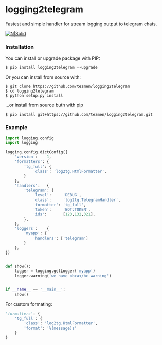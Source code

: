 # logging2telegram

Fastest and simple handler for stream logging output to telegram chats. 

[![N|Solid](https://img.shields.io/pypi/pyversions/logging2telegram.svg)](https://pypi.python.org/pypi/logging2telegram)

### Installation
You can install or upgrade package with PIP:
```
$ pip install logging2telegram --upgrade
```
Or you can install from source with:
```
$ git clone https://github.com/tezmen/logging2telegram
$ cd logging2telegram
$ python setup.py install
```
...or install from source buth with pip
```
$ pip install git+https://github.com/tezmen/logging2telegram.git
```

### Example
```python
import logging.config
import logging

logging.config.dictConfig({
	'version':    1,
	'formatters': {
		'tg_full': {
			'class': 'log2tg.HtmlFormatter',
		}
	},
	'handlers':   {
		'telegram': {
			'level':     'DEBUG',
			'class':     'log2tg.TelegramHandler',
			'formatter': 'tg_full',
            'token':     'BOT:TOKEN',
            'ids':       [123,132,321],
		},
	},
	'loggers':    {
		'myapp': {
			'handlers': ['telegram']
		}
	},
})


def show():
	logger = logging.getLogger('myapp')
	logger.warning('we have <b>a</b> warning')


if __name__ == '__main__':
	show()

```
For custom formating:

```python
'formatters': {
    'tg_full': {
	    'class': 'log2tg.HtmlFormatter',
		'format': '%(message)s'
	}
}
```
